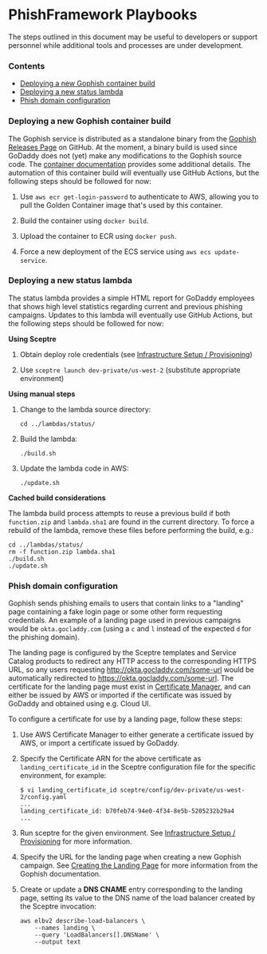 # PhishFramework Playbooks

The steps outlined in this document may be useful to developers or support
personnel while additional tools and processes are under development.

### Contents

* [Deploying a new Gophish container build](#deploying-a-new-gophish-container-build)
* [Deploying a new status lambda](#deploying-a-new-status-lambda)
* [Phish domain configuration](#phish-domain-configuration)

### Deploying a new Gophish container build

The Gophish service is distributed as a standalone binary from the [Gophish
Releases Page](https://github.com/gophish/gophish/releases) on GitHub.  At the
moment, a binary build is used since GoDaddy does not (yet) make any
modifications to the Gophish source code.  The [container
documentation](../containers/gophish/README.md) provides some additional
details.  The automation of this container build will eventually use GitHub
Actions, but the following steps should be followed for now:

1. Use `aws ecr get-login-password` to authenticate to AWS, allowing you to
   pull the Golden Container image that's used by this container.

1. Build the container using `docker build`.

1. Upload the container to ECR using `docker push`.

1. Force a new deployment of the ECS service using `aws ecs update-service`.

### Deploying a new status lambda

The status lambda provides a simple HTML report for GoDaddy employees that
shows high level statistics regarding current and previous phishing campaigns.
Updates to this lambda will eventually use GitHub Actions, but the following
steps should be followed for now:

**Using Sceptre**

1. Obtain deploy role credentials (see [Infrastructure Setup /
   Provisioning](SCEPTRE.md))

1. Use `sceptre launch dev-private/us-west-2` (substitute appropriate
   environment)

**Using manual steps**

1. Change to the lambda source directory:

   ```
   cd ../lambdas/status/
   ```

1. Build the lambda:

   ```
   ./build.sh
   ```

1. Update the lambda code in AWS:

   ```
   ./update.sh
   ```

**Cached build considerations**

The lambda build process attempts to reuse a previous build if both
`function.zip` and `lambda.sha1` are found in the current directory.  To force
a rebuild of the lambda, remove these files before performing the build, e.g.:

```
cd ../lambdas/status/
rm -f function.zip lambda.sha1
./build.sh
./update.sh
```

### Phish domain configuration

Gophish sends phishing emails to users that contain links to a "landing" page
containing a fake login page or some other form requesting credentials.  An
example of a landing page used in previous campaigns would be
`okta.gocladdy.com` (using a `c` and `l` instead of the expected `d` for the
phishing domain).

The landing page is configured by the Sceptre templates and Service Catalog
products to redirect any HTTP access to the corresponding HTTPS URL, so any
users requesting http://okta.gocladdy.com/some-url would be automatically
redirected to https://okta.gocladdy.com/some-url.  The certificate for the
landing page must exist in [Certificate
Manager](https://us-west-2.console.aws.amazon.com/acm/home?region=us-west-2#/),
and can either be issued by AWS or imported if the certificate was issued by
GoDaddy and obtained using e.g. Cloud UI.

To configure a certificate for use by a landing page, follow these steps:

1. Use AWS Certificate Manager to either generate a certificate issued by AWS,
   or import a certificate issued by GoDaddy.

1. Specify the Certificate ARN for the above certificate as
   `landing_certificate_id` in the Sceptre configuration file for the specific
   environment, for example:

   ```
   $ vi landing_certificate_id sceptre/config/dev-private/us-west-2/config.yaml
   ...
   landing_certificate_id: b70feb74-94e0-4f34-8e5b-5205232b29a4
   ...
   ```

1. Run sceptre for the given environment.  See [Infrastructure Setup /
   Provisioning](SCEPTRE.md) for more information.

1. Specify the URL for the landing page when creating a new Gophish campaign.
   See [Creating the Landing
   Page](https://docs.getgophish.com/user-guide/building-your-first-campaign/creating-the-landing-page)
   for more information from the Gophish documentation.

1. Create or update a **DNS CNAME** entry corresponding to the landing page,
   setting its value to the DNS name of the load balancer created by the
   Sceptre invocation:

   ```
   aws elbv2 describe-load-balancers \
       --names landing \
       --query 'LoadBalancers[].DNSName' \
       --output text
   ```
